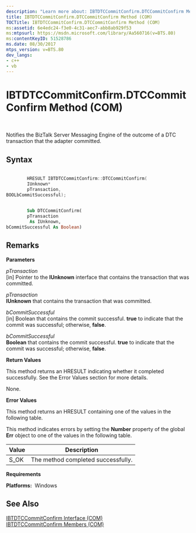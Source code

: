 ```yaml
---
description: "Learn more about: IBTDTCCommitConfirm.DTCCommitConfirm Method (COM)"
title: IBTDTCCommitConfirm.DTCCommitConfirm Method (COM)
TOCTitle: IBTDTCCommitConfirm.DTCCommitConfirm Method (COM)
ms:assetid: 6e4edc24-f3e0-4c31-aec7-abb8ab929f53
ms:mtpsurl: https://msdn.microsoft.com/library/Aa560716(v=BTS.80)
ms:contentKeyID: 51528786
ms.date: 08/30/2017
mtps_version: v=BTS.80
dev_langs:
- c++
- vb
---
```


# IBTDTCCommitConfirm.DTCCommitConfirm Method (COM)

 

Notifies the BizTalk Server Messaging Engine of the outcome of a DTC transaction that the adapter committed.

## Syntax

``` c++
  
        HRESULT IBTDTCCommitConfirm::DTCCommitConfirm(  
        IUnknown*  
        pTransaction,  
BOOLbCommitSuccessful);  
```

``` vb
  
        Sub DTCCommitConfirm(  
        pTransaction  
         As IUnknown,  
bCommitSuccessful As Boolean)  
```

## Remarks

**Parameters**

*pTransaction*  
\[in\] Pointer to the **IUnknown** interface that contains the transaction that was committed.

*pTransaction*  
**IUnknown** that contains the transaction that was committed.

*bCommitSuccessful*  
\[in\] Boolean that contains the commit successful. **true** to indicate that the commit was successful; otherwise, **false**.

*bCommitSuccessful*  
**Boolean** that contains the commit successful. **true** to indicate that the commit was successful; otherwise, **false**.

**Return Values**

This method returns an HRESULT indicating whether it completed successfully. See the Error Values section for more details.

None.

**Error Values**

This method returns an HRESULT containing one of the values in the following table.

This method indicates errors by setting the **Number** property of the global **Err** object to one of the values in the following table.

<table>
<thead>
<tr class="header">
<th>Value</th>
<th>Description</th>
</tr>
</thead>
<tbody>
<tr class="odd">
<td>S_OK</td>
<td>The method completed successfully.</td>
</tr>
</tbody>
</table>


**Requirements**

**Platforms:**  Windows

## See Also

[IBTDTCCommitConfirm Interface (COM)](ibtdtccommitconfirm-interface-com.md)  
[IBTDTCCommitConfirm Members (COM)](ibtdtccommitconfirm-members-com.md)


